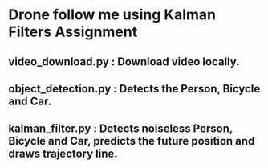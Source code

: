 # Drone follow me using Kalman Filters Assignment
## __video_download.py__ : Download video locally.
## __object_detection.py__ : Detects the Person, Bicycle and Car.
## __kalman_filter.py__ : Detects noiseless Person, Bicycle and Car, predicts the future position and draws trajectory line.
